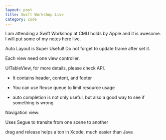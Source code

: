 ```yaml
---
layout: post
title: Swift Workshop Live
category: code
---
```


I am attending a Swift Workshop at CMU holds by Apple and it is awesome. I will put some
of my notes here live.

Auto Layout is Super Useful! Do not forget to update frame after set it.

Each view need one view controller.

UITableView, for more details, please check API.

- It contains header, content, and footer

- You can use Reuse queue to limit resource usage

- auto completion is not only useful, but also a good way to see if something is wrong

Navigation view:

Uses Segue to transite from one scene to another

drag and release helps a ton in Xcode, much easier than Java